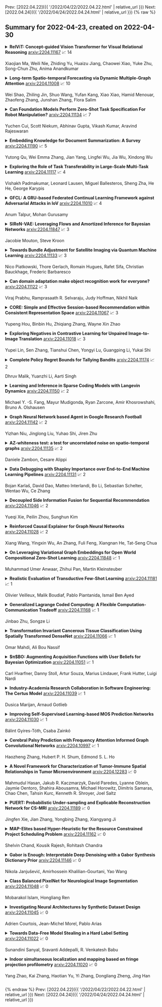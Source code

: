 Prev: [2022.04.22]({{ '/2022/04/22/2022.04.22.html' | relative_url }})  Next: [2022.04.24]({{ '/2022/04/24/2022.04.24.html' | relative_url }})
{% raw %}
## Summary for 2022-04-23, created on 2022-04-30


<details><summary><b>RelViT: Concept-guided Vision Transformer for Visual Relational Reasoning</b>
<a href="https://arxiv.org/abs/2204.11167">arxiv:2204.11167</a>
&#x1F4C8; 14 <br>
<p>Xiaojian Ma, Weili Nie, Zhiding Yu, Huaizu Jiang, Chaowei Xiao, Yuke Zhu, Song-Chun Zhu, Anima Anandkumar</p></summary>
<p>

**Abstract:** Reasoning about visual relationships is central to how humans interpret the visual world. This task remains challenging for current deep learning algorithms since it requires addressing three key technical problems jointly: 1) identifying object entities and their properties, 2) inferring semantic relations between pairs of entities, and 3) generalizing to novel object-relation combinations, i.e., systematic generalization. In this work, we use vision transformers (ViTs) as our base model for visual reasoning and make better use of concepts defined as object entities and their relations to improve the reasoning ability of ViTs. Specifically, we introduce a novel concept-feature dictionary to allow flexible image feature retrieval at training time with concept keys. This dictionary enables two new concept-guided auxiliary tasks: 1) a global task for promoting relational reasoning, and 2) a local task for facilitating semantic object-centric correspondence learning. To examine the systematic generalization of visual reasoning models, we introduce systematic splits for the standard HICO and GQA benchmarks. We show the resulting model, Concept-guided Vision Transformer (or RelViT for short) significantly outperforms prior approaches on HICO and GQA by 16% and 13% in the original split, and by 43% and 18% in the systematic split. Our ablation analyses also reveal our model's compatibility with multiple ViT variants and robustness to hyper-parameters.

</p>
</details>

<details><summary><b>Long-term Spatio-temporal Forecasting via Dynamic Multiple-Graph Attention</b>
<a href="https://arxiv.org/abs/2204.11008">arxiv:2204.11008</a>
&#x1F4C8; 10 <br>
<p>Wei Shao, Zhiling Jin, Shuo Wang, Yufan Kang, Xiao Xiao, Hamid Menouar, Zhaofeng Zhang, Junshan Zhang, Flora Salim</p></summary>
<p>

**Abstract:** Many real-world ubiquitous applications, such as parking recommendations and air pollution monitoring, benefit significantly from accurate long-term spatio-temporal forecasting (LSTF). LSTF makes use of long-term dependency between spatial and temporal domains, contextual information, and inherent pattern in the data. Recent studies have revealed the potential of multi-graph neural networks (MGNNs) to improve prediction performance. However, existing MGNN methods cannot be directly applied to LSTF due to several issues: the low level of generality, insufficient use of contextual information, and the imbalanced graph fusion approach. To address these issues, we construct new graph models to represent the contextual information of each node and the long-term spatio-temporal data dependency structure. To fuse the information across multiple graphs, we propose a new dynamic multi-graph fusion module to characterize the correlations of nodes within a graph and the nodes across graphs via the spatial attention and graph attention mechanisms. Furthermore, we introduce a trainable weight tensor to indicate the importance of each node in different graphs. Extensive experiments on two large-scale datasets demonstrate that our proposed approaches significantly improve the performance of existing graph neural network models in LSTF prediction tasks.

</p>
</details>

<details><summary><b>Can Foundation Models Perform Zero-Shot Task Specification For Robot Manipulation?</b>
<a href="https://arxiv.org/abs/2204.11134">arxiv:2204.11134</a>
&#x1F4C8; 7 <br>
<p>Yuchen Cui, Scott Niekum, Abhinav Gupta, Vikash Kumar, Aravind Rajeswaran</p></summary>
<p>

**Abstract:** Task specification is at the core of programming autonomous robots. A low-effort modality for task specification is critical for engagement of non-expert end-users and ultimate adoption of personalized robot agents. A widely studied approach to task specification is through goals, using either compact state vectors or goal images from the same robot scene. The former is hard to interpret for non-experts and necessitates detailed state estimation and scene understanding. The latter requires the generation of desired goal image, which often requires a human to complete the task, defeating the purpose of having autonomous robots. In this work, we explore alternate and more general forms of goal specification that are expected to be easier for humans to specify and use such as images obtained from the internet, hand sketches that provide a visual description of the desired task, or simple language descriptions. As a preliminary step towards this, we investigate the capabilities of large scale pre-trained models (foundation models) for zero-shot goal specification, and find promising results in a collection of simulated robot manipulation tasks and real-world datasets.

</p>
</details>

<details><summary><b>Embedding Knowledge for Document Summarization: A Survey</b>
<a href="https://arxiv.org/abs/2204.11190">arxiv:2204.11190</a>
&#x1F4C8; 5 <br>
<p>Yutong Qu, Wei Emma Zhang, Jian Yang, Lingfei Wu, Jia Wu, Xindong Wu</p></summary>
<p>

**Abstract:** Knowledge-aware methods have boosted a range of Natural Language Processing applications over the last decades. With the gathered momentum, knowledge recently has been pumped into enormous attention in document summarization research. Previous works proved that knowledge-embedded document summarizers excel at generating superior digests, especially in terms of informativeness, coherence, and fact consistency. This paper pursues to present the first systematic survey for the state-of-the-art methodologies that embed knowledge into document summarizers. Particularly, we propose novel taxonomies to recapitulate knowledge and knowledge embeddings under the document summarization view. We further explore how embeddings are generated in learning architectures of document summarization models, especially in deep learning models. At last, we discuss the challenges of this topic and future directions.

</p>
</details>

<details><summary><b>Exploring the Role of Task Transferability in Large-Scale Multi-Task Learning</b>
<a href="https://arxiv.org/abs/2204.11117">arxiv:2204.11117</a>
&#x1F4C8; 4 <br>
<p>Vishakh Padmakumar, Leonard Lausen, Miguel Ballesteros, Sheng Zha, He He, George Karypis</p></summary>
<p>

**Abstract:** Recent work has found that multi-task training with a large number of diverse tasks can uniformly improve downstream performance on unseen target tasks. In contrast, literature on task transferability has established that the choice of intermediate tasks can heavily affect downstream task performance. In this work, we aim to disentangle the effect of scale and relatedness of tasks in multi-task representation learning. We find that, on average, increasing the scale of multi-task learning, in terms of the number of tasks, indeed results in better learned representations than smaller multi-task setups. However, if the target tasks are known ahead of time, then training on a smaller set of related tasks is competitive to the large-scale multi-task training at a reduced computational cost.

</p>
</details>

<details><summary><b>GFCL: A GRU-based Federated Continual Learning Framework against Adversarial Attacks in IoV</b>
<a href="https://arxiv.org/abs/2204.11010">arxiv:2204.11010</a>
&#x1F4C8; 4 <br>
<p>Anum Talpur, Mohan Gurusamy</p></summary>
<p>

**Abstract:** The integration of ML in 5G-based Internet of Vehicles (IoV) networks has enabled intelligent transportation and smart traffic management. Nonetheless, the security against adversarial attacks is also increasingly becoming a challenging task. Specifically, Deep Reinforcement Learning (DRL) is one of the widely used ML designs in IoV applications. The standard ML security techniques are not effective in DRL where the algorithm learns to solve sequential decision-making through continuous interaction with the environment, and the environment is time-varying, dynamic, and mobile. In this paper, we propose a Gated Recurrent Unit (GRU)-based federated continual learning (GFCL) anomaly detection framework against adversarial attacks in IoV. The objective is to present a lightweight and scalable framework that learns and detects the illegitimate behavior without having a-priori training dataset consisting of attack samples. We use GRU to predict a future data sequence to analyze and detect illegitimate behavior from vehicles in a federated learning-based distributed manner. We investigate the performance of our framework using real-world vehicle mobility traces. The results demonstrate the effectiveness of our proposed solution for different performance metrics.

</p>
</details>

<details><summary><b>SIReN-VAE: Leveraging Flows and Amortized Inference for Bayesian Networks</b>
<a href="https://arxiv.org/abs/2204.11847">arxiv:2204.11847</a>
&#x1F4C8; 3 <br>
<p>Jacobie Mouton, Steve Kroon</p></summary>
<p>

**Abstract:** Initial work on variational autoencoders assumed independent latent variables with simple distributions. Subsequent work has explored incorporating more complex distributions and dependency structures: including normalizing flows in the encoder network allows latent variables to entangle non-linearly, creating a richer class of distributions for the approximate posterior, and stacking layers of latent variables allows more complex priors to be specified for the generative model. This work explores incorporating arbitrary dependency structures, as specified by Bayesian networks, into VAEs. This is achieved by extending both the prior and inference network with graphical residual flows - residual flows that encode conditional independence by masking the weight matrices of the flow's residual blocks. We compare our model's performance on several synthetic datasets and show its potential in data-sparse settings.

</p>
</details>

<details><summary><b>Towards Bundle Adjustment for Satellite Imaging via Quantum Machine Learning</b>
<a href="https://arxiv.org/abs/2204.11133">arxiv:2204.11133</a>
&#x1F4C8; 3 <br>
<p>Nico Piatkowski, Thore Gerlach, Romain Hugues, Rafet Sifa, Christian Bauckhage, Frederic Barbaresco</p></summary>
<p>

**Abstract:** Given is a set of images, where all images show views of the same area at different points in time and from different viewpoints. The task is the alignment of all images such that relevant information, e.g., poses, changes, and terrain, can be extracted from the fused image. In this work, we focus on quantum methods for keypoint extraction and feature matching, due to the demanding computational complexity of these sub-tasks. To this end, k-medoids clustering, kernel density clustering, nearest neighbor search, and kernel methods are investigated and it is explained how these methods can be re-formulated for quantum annealers and gate-based quantum computers. Experimental results obtained on digital quantum emulation hardware, quantum annealers, and quantum gate computers show that classical systems still deliver superior results. However, the proposed methods are ready for the current and upcoming generations of quantum computing devices which have the potential to outperform classical systems in the near future.

</p>
</details>

<details><summary><b>Can domain adaptation make object recognition work for everyone?</b>
<a href="https://arxiv.org/abs/2204.11122">arxiv:2204.11122</a>
&#x1F4C8; 3 <br>
<p>Viraj Prabhu, Ramprasaath R. Selvaraju, Judy Hoffman, Nikhil Naik</p></summary>
<p>

**Abstract:** Despite the rapid progress in deep visual recognition, modern computer vision datasets significantly overrepresent the developed world and models trained on such datasets underperform on images from unseen geographies. We investigate the effectiveness of unsupervised domain adaptation (UDA) of such models across geographies at closing this performance gap. To do so, we first curate two shifts from existing datasets to study the Geographical DA problem, and discover new challenges beyond data distribution shift: context shift, wherein object surroundings may change significantly across geographies, and subpopulation shift, wherein the intra-category distributions may shift. We demonstrate the inefficacy of standard DA methods at Geographical DA, highlighting the need for specialized geographical adaptation solutions to address the challenge of making object recognition work for everyone.

</p>
</details>

<details><summary><b>CORE: Simple and Effective Session-based Recommendation within Consistent Representation Space</b>
<a href="https://arxiv.org/abs/2204.11067">arxiv:2204.11067</a>
&#x1F4C8; 3 <br>
<p>Yupeng Hou, Binbin Hu, Zhiqiang Zhang, Wayne Xin Zhao</p></summary>
<p>

**Abstract:** Session-based Recommendation (SBR) refers to the task of predicting the next item based on short-term user behaviors within an anonymous session. However, session embedding learned by a non-linear encoder is usually not in the same representation space as item embeddings, resulting in the inconsistent prediction issue while recommending items. To address this issue, we propose a simple and effective framework named CORE, which can unify the representation space for both the encoding and decoding processes. Firstly, we design a representation-consistent encoder that takes the linear combination of input item embeddings as session embedding, guaranteeing that sessions and items are in the same representation space. Besides, we propose a robust distance measuring method to prevent overfitting of embeddings in the consistent representation space. Extensive experiments conducted on five public real-world datasets demonstrate the effectiveness and efficiency of the proposed method. The code is available at: https://github.com/RUCAIBox/CORE.

</p>
</details>

<details><summary><b>Exploring Negatives in Contrastive Learning for Unpaired Image-to-Image Translation</b>
<a href="https://arxiv.org/abs/2204.11018">arxiv:2204.11018</a>
&#x1F4C8; 3 <br>
<p>Yupei Lin, Sen Zhang, Tianshui Chen, Yongyi Lu, Guangping Li, Yukai Shi</p></summary>
<p>

**Abstract:** Unpaired image-to-image translation aims to find a mapping between the source domain and the target domain. To alleviate the problem of the lack of supervised labels for the source images, cycle-consistency based methods have been proposed for image structure preservation by assuming a reversible relationship between unpaired images. However, this assumption only uses limited correspondence between image pairs. Recently, contrastive learning (CL) has been used to further investigate the image correspondence in unpaired image translation by using patch-based positive/negative learning. Patch-based contrastive routines obtain the positives by self-similarity computation and recognize the rest patches as negatives. This flexible learning paradigm obtains auxiliary contextualized information at a low cost. As the negatives own an impressive sample number, with curiosity, we make an investigation based on a question: are all negatives necessary for feature contrastive learning? Unlike previous CL approaches that use negatives as much as possible, in this paper, we study the negatives from an information-theoretic perspective and introduce a new negative Pruning technology for Unpaired image-to-image Translation (PUT) by sparsifying and ranking the patches. The proposed algorithm is efficient, flexible and enables the model to learn essential information between corresponding patches stably. By putting quality over quantity, only a few negative patches are required to achieve better results. Lastly, we validate the superiority, stability, and versatility of our model through comparative experiments.

</p>
</details>

<details><summary><b>Complete Policy Regret Bounds for Tallying Bandits</b>
<a href="https://arxiv.org/abs/2204.11174">arxiv:2204.11174</a>
&#x1F4C8; 2 <br>
<p>Dhruv Malik, Yuanzhi Li, Aarti Singh</p></summary>
<p>

**Abstract:** Policy regret is a well established notion of measuring the performance of an online learning algorithm against an adaptive adversary. We study restrictions on the adversary that enable efficient minimization of the \emph{complete policy regret}, which is the strongest possible version of policy regret. We identify a gap in the current theoretical understanding of what sorts of restrictions permit tractability in this challenging setting. To resolve this gap, we consider a generalization of the stochastic multi armed bandit, which we call the \emph{tallying bandit}. This is an online learning setting with an $m$-memory bounded adversary, where the average loss for playing an action is an unknown function of the number (or tally) of times that the action was played in the last $m$ timesteps. For tallying bandit problems with $K$ actions and time horizon $T$, we provide an algorithm that w.h.p achieves a complete policy regret guarantee of $\tilde{\mathcal{O}}(mK\sqrt{T})$, where the $\tilde{\mathcal{O}}$ notation hides only logarithmic factors. We additionally prove an $\tildeΩ(\sqrt{m K T})$ lower bound on the expected complete policy regret of any tallying bandit algorithm, demonstrating the near optimality of our method.

</p>
</details>

<details><summary><b>Learning and Inference in Sparse Coding Models with Langevin Dynamics</b>
<a href="https://arxiv.org/abs/2204.11150">arxiv:2204.11150</a>
&#x1F4C8; 2 <br>
<p>Michael Y. -S. Fang, Mayur Mudigonda, Ryan Zarcone, Amir Khosrowshahi, Bruno A. Olshausen</p></summary>
<p>

**Abstract:** We describe a stochastic, dynamical system capable of inference and learning in a probabilistic latent variable model. The most challenging problem in such models - sampling the posterior distribution over latent variables - is proposed to be solved by harnessing natural sources of stochasticity inherent in electronic and neural systems. We demonstrate this idea for a sparse coding model by deriving a continuous-time equation for inferring its latent variables via Langevin dynamics. The model parameters are learned by simultaneously evolving according to another continuous-time equation, thus bypassing the need for digital accumulators or a global clock. Moreover we show that Langevin dynamics lead to an efficient procedure for sampling from the posterior distribution in the 'L0 sparse' regime, where latent variables are encouraged to be set to zero as opposed to having a small L1 norm. This allows the model to properly incorporate the notion of sparsity rather than having to resort to a relaxed version of sparsity to make optimization tractable. Simulations of the proposed dynamical system on both synthetic and natural image datasets demonstrate that the model is capable of probabilistically correct inference, enabling learning of the dictionary as well as parameters of the prior.

</p>
</details>

<details><summary><b>Graph Neural Network based Agent in Google Research Football</b>
<a href="https://arxiv.org/abs/2204.11142">arxiv:2204.11142</a>
&#x1F4C8; 2 <br>
<p>Yizhan Niu, Jinglong Liu, Yuhao Shi, Jiren Zhu</p></summary>
<p>

**Abstract:** Deep neural networks (DNN) can approximate value functions or policies for reinforcement learning, which makes the reinforcement learning algorithms more powerful. However, some DNNs, such as convolutional neural networks (CNN), cannot extract enough information or take too long to obtain enough features from the inputs under specific circumstances of reinforcement learning. For example, the input data of Google Research Football, a reinforcement learning environment which trains agents to play football, is the small map of players' locations. The information is contained not only in the coordinates of players, but also in the relationships between different players. CNNs can neither extract enough information nor take too long to train. To address this issue, this paper proposes a deep q-learning network (DQN) with a graph neural network (GNN) as its model. The GNN transforms the input data into a graph which better represents the football players' locations so that it extracts more information of the interactions between different players. With two GNNs to approximate its local and target value functions, this DQN allows players to learn from their experience by using value functions to see the prospective value of each intended action. The proposed model demonstrated the power of GNN in the football game by outperforming other DRL models with significantly fewer steps.

</p>
</details>

<details><summary><b>AZ-whiteness test: a test for uncorrelated noise on spatio-temporal graphs</b>
<a href="https://arxiv.org/abs/2204.11135">arxiv:2204.11135</a>
&#x1F4C8; 2 <br>
<p>Daniele Zambon, Cesare Alippi</p></summary>
<p>

**Abstract:** We present the first whiteness test for graphs, i.e., a whiteness test for multivariate time series associated with the nodes of a dynamic graph. The statistical test aims at finding serial dependencies among close-in-time observations, as well as spatial dependencies among neighboring observations given the underlying graph. The proposed test is a spatio-temporal extension of traditional tests from the system identification literature and finds applications in similar, yet more general, application scenarios involving graph signals. The AZ-test is versatile, allowing the underlying graph to be dynamic, changing in topology and set of nodes, and weighted, thus accounting for connections of different strength, as is the case in many application scenarios like transportation networks and sensor grids. The asymptotic distribution -- as the number of graph edges or temporal observations increases -- is known, and does not assume identically distributed data. We validate the practical value of the test on both synthetic and real-world problems, and show how the test can be employed to assess the quality of spatio-temporal forecasting models by analyzing the prediction residuals appended to the graphs stream.

</p>
</details>

<details><summary><b>Data Debugging with Shapley Importance over End-to-End Machine Learning Pipelines</b>
<a href="https://arxiv.org/abs/2204.11131">arxiv:2204.11131</a>
&#x1F4C8; 2 <br>
<p>Bojan Karlaš, David Dao, Matteo Interlandi, Bo Li, Sebastian Schelter, Wentao Wu, Ce Zhang</p></summary>
<p>

**Abstract:** Developing modern machine learning (ML) applications is data-centric, of which one fundamental challenge is to understand the influence of data quality to ML training -- "Which training examples are 'guilty' in making the trained ML model predictions inaccurate or unfair?" Modeling data influence for ML training has attracted intensive interest over the last decade, and one popular framework is to compute the Shapley value of each training example with respect to utilities such as validation accuracy and fairness of the trained ML model. Unfortunately, despite recent intensive interest and research, existing methods only consider a single ML model "in isolation" and do not consider an end-to-end ML pipeline that consists of data transformations, feature extractors, and ML training.
  We present DataScope (ease.ml/datascope), the first system that efficiently computes Shapley values of training examples over an end-to-end ML pipeline, and illustrate its applications in data debugging for ML training. To this end, we first develop a novel algorithmic framework that computes Shapley value over a specific family of ML pipelines that we call canonical pipelines: a positive relational algebra query followed by a K-nearest-neighbor (KNN) classifier. We show that, for many subfamilies of canonical pipelines, computing Shapley value is in PTIME, contrasting the exponential complexity of computing Shapley value in general. We then put this to practice -- given an sklearn pipeline, we approximate it with a canonical pipeline to use as a proxy. We conduct extensive experiments illustrating different use cases and utilities. Our results show that DataScope is up to four orders of magnitude faster over state-of-the-art Monte Carlo-based methods, while being comparably, and often even more, effective in data debugging.

</p>
</details>

<details><summary><b>Decoupled Side Information Fusion for Sequential Recommendation</b>
<a href="https://arxiv.org/abs/2204.11046">arxiv:2204.11046</a>
&#x1F4C8; 2 <br>
<p>Yueqi Xie, Peilin Zhou, Sunghun Kim</p></summary>
<p>

**Abstract:** Side information fusion for sequential recommendation (SR) aims to effectively leverage various side information to enhance the performance of next-item prediction. Most state-of-the-art methods build on self-attention networks and focus on exploring various solutions to integrate the item embedding and side information embeddings before the attention layer. However, our analysis shows that the early integration of various types of embeddings limits the expressiveness of attention matrices due to a rank bottleneck and constrains the flexibility of gradients. Also, it involves mixed correlations among the different heterogeneous information resources, which brings extra disturbance to attention calculation. Motivated by this, we propose Decoupled Side Information Fusion for Sequential Recommendation (DIF-SR), which moves the side information from the input to the attention layer and decouples the attention calculation of various side information and item representation. We theoretically and empirically show that the proposed solution allows higher-rank attention matrices and flexible gradients to enhance the modeling capacity of side information fusion. Also, auxiliary attribute predictors are proposed to further activate the beneficial interaction between side information and item representation learning. Extensive experiments on four real-world datasets demonstrate that our proposed solution stably outperforms state-of-the-art SR models. Further studies show that our proposed solution can be readily incorporated into current attention-based SR models and significantly boost performance. Our source code is available at https://github.com/AIM-SE/DIF-SR.

</p>
</details>

<details><summary><b>Reinforced Causal Explainer for Graph Neural Networks</b>
<a href="https://arxiv.org/abs/2204.11028">arxiv:2204.11028</a>
&#x1F4C8; 2 <br>
<p>Xiang Wang, Yingxin Wu, An Zhang, Fuli Feng, Xiangnan He, Tat-Seng Chua</p></summary>
<p>

**Abstract:** Explainability is crucial for probing graph neural networks (GNNs), answering questions like "Why the GNN model makes a certain prediction?". Feature attribution is a prevalent technique of highlighting the explanatory subgraph in the input graph, which plausibly leads the GNN model to make its prediction. Various attribution methods exploit gradient-like or attention scores as the attributions of edges, then select the salient edges with top attribution scores as the explanation. However, most of these works make an untenable assumption - the selected edges are linearly independent - thus leaving the dependencies among edges largely unexplored, especially their coalition effect. We demonstrate unambiguous drawbacks of this assumption - making the explanatory subgraph unfaithful and verbose. To address this challenge, we propose a reinforcement learning agent, Reinforced Causal Explainer (RC-Explainer). It frames the explanation task as a sequential decision process - an explanatory subgraph is successively constructed by adding a salient edge to connect the previously selected subgraph. Technically, its policy network predicts the action of edge addition, and gets a reward that quantifies the action's causal effect on the prediction. Such reward accounts for the dependency of the newly-added edge and the previously-added edges, thus reflecting whether they collaborate together and form a coalition to pursue better explanations. As such, RC-Explainer is able to generate faithful and concise explanations, and has a better generalization power to unseen graphs. When explaining different GNNs on three graph classification datasets, RC-Explainer achieves better or comparable performance to SOTA approaches w.r.t. predictive accuracy and contrastivity, and safely passes sanity checks and visual inspections. Codes are available at https://github.com/xiangwang1223/reinforced_causal_explainer.

</p>
</details>

<details><summary><b>On Leveraging Variational Graph Embeddings for Open World Compositional Zero-Shot Learning</b>
<a href="https://arxiv.org/abs/2204.11848">arxiv:2204.11848</a>
&#x1F4C8; 1 <br>
<p>Muhammad Umer Anwaar, Zhihui Pan, Martin Kleinsteuber</p></summary>
<p>

**Abstract:** Humans are able to identify and categorize novel compositions of known concepts. The task in Compositional Zero-Shot learning (CZSL) is to learn composition of primitive concepts, i.e. objects and states, in such a way that even their novel compositions can be zero-shot classified. In this work, we do not assume any prior knowledge on the feasibility of novel compositions i.e.open-world setting, where infeasible compositions dominate the search space. We propose a Compositional Variational Graph Autoencoder (CVGAE) approach for learning the variational embeddings of the primitive concepts (nodes) as well as feasibility of their compositions (via edges). Such modelling makes CVGAE scalable to real-world application scenarios. This is in contrast to SOTA method, CGE, which is computationally very expensive. e.g.for benchmark C-GQA dataset, CGE requires 3.94 x 10^5 nodes, whereas CVGAE requires only 1323 nodes. We learn a mapping of the graph and image embeddings onto a common embedding space. CVGAE adopts a deep metric learning approach and learns a similarity metric in this space via bi-directional contrastive loss between projected graph and image embeddings. We validate the effectiveness of our approach on three benchmark datasets.We also demonstrate via an image retrieval task that the representations learnt by CVGAE are better suited for compositional generalization.

</p>
</details>

<details><summary><b>Realistic Evaluation of Transductive Few-Shot Learning</b>
<a href="https://arxiv.org/abs/2204.11181">arxiv:2204.11181</a>
&#x1F4C8; 1 <br>
<p>Olivier Veilleux, Malik Boudiaf, Pablo Piantanida, Ismail Ben Ayed</p></summary>
<p>

**Abstract:** Transductive inference is widely used in few-shot learning, as it leverages the statistics of the unlabeled query set of a few-shot task, typically yielding substantially better performances than its inductive counterpart. The current few-shot benchmarks use perfectly class-balanced tasks at inference. We argue that such an artificial regularity is unrealistic, as it assumes that the marginal label probability of the testing samples is known and fixed to the uniform distribution. In fact, in realistic scenarios, the unlabeled query sets come with arbitrary and unknown label marginals. We introduce and study the effect of arbitrary class distributions within the query sets of few-shot tasks at inference, removing the class-balance artefact. Specifically, we model the marginal probabilities of the classes as Dirichlet-distributed random variables, which yields a principled and realistic sampling within the simplex. This leverages the current few-shot benchmarks, building testing tasks with arbitrary class distributions. We evaluate experimentally state-of-the-art transductive methods over 3 widely used data sets, and observe, surprisingly, substantial performance drops, even below inductive methods in some cases. Furthermore, we propose a generalization of the mutual-information loss, based on $α$-divergences, which can handle effectively class-distribution variations. Empirically, we show that our transductive $α$-divergence optimization outperforms state-of-the-art methods across several data sets, models and few-shot settings. Our code is publicly available at https://github.com/oveilleux/Realistic_Transductive_Few_Shot.

</p>
</details>

<details><summary><b>Generalized Lagrange Coded Computing: A Flexible Computation-Communication Tradeoff</b>
<a href="https://arxiv.org/abs/2204.11168">arxiv:2204.11168</a>
&#x1F4C8; 1 <br>
<p>Jinbao Zhu, Songze Li</p></summary>
<p>

**Abstract:** We consider the problem of evaluating arbitrary multivariate polynomials over a massive dataset, in a distributed computing system with a master node and multiple worker nodes. Generalized Lagrange Coded Computing (GLCC) codes are proposed to provide robustness against stragglers who do not return computation results in time, adversarial workers who deliberately modify results for their benefit, and information-theoretic security of the dataset amidst possible collusion of workers. GLCC codes are constructed by first partitioning the dataset into multiple groups, and then encoding the dataset using carefully designed interpolation polynomials, such that interference computation results across groups can be eliminated at the master. Particularly, GLCC codes include the state-of-the-art Lagrange Coded Computing (LCC) codes as a special case, and achieve a more flexible tradeoff between communication and computation overheads in optimizing system efficiency.

</p>
</details>

<details><summary><b>Transformation Invariant Cancerous Tissue Classification Using Spatially Transformed DenseNet</b>
<a href="https://arxiv.org/abs/2204.11066">arxiv:2204.11066</a>
&#x1F4C8; 1 <br>
<p>Omar Mahdi, Ali Bou Nassif</p></summary>
<p>

**Abstract:** In this work, we introduce a spatially transformed DenseNet architecture for transformation invariant classification of cancer tissue. Our architecture increases the accuracy of the base DenseNet architecture while adding the ability to operate in a transformation invariant way while simultaneously being simpler than other models that try to provide some form of invariance.

</p>
</details>

<details><summary><b>$π$BO: Augmenting Acquisition Functions with User Beliefs for Bayesian Optimization</b>
<a href="https://arxiv.org/abs/2204.11051">arxiv:2204.11051</a>
&#x1F4C8; 1 <br>
<p>Carl Hvarfner, Danny Stoll, Artur Souza, Marius Lindauer, Frank Hutter, Luigi Nardi</p></summary>
<p>

**Abstract:** Bayesian optimization (BO) has become an established framework and popular tool for hyperparameter optimization (HPO) of machine learning (ML) algorithms. While known for its sample-efficiency, vanilla BO can not utilize readily available prior beliefs the practitioner has on the potential location of the optimum. Thus, BO disregards a valuable source of information, reducing its appeal to ML practitioners. To address this issue, we propose $π$BO, an acquisition function generalization which incorporates prior beliefs about the location of the optimum in the form of a probability distribution, provided by the user. In contrast to previous approaches, $π$BO is conceptually simple and can easily be integrated with existing libraries and many acquisition functions. We provide regret bounds when $π$BO is applied to the common Expected Improvement acquisition function and prove convergence at regular rates independently of the prior. Further, our experiments show that $π$BO outperforms competing approaches across a wide suite of benchmarks and prior characteristics. We also demonstrate that $π$BO improves on the state-of-the-art performance for a popular deep learning task, with a 12.5 $\times$ time-to-accuracy speedup over prominent BO approaches.

</p>
</details>

<details><summary><b>Industry-Academia Research Collaboration in Software Engineering: The Certus Model</b>
<a href="https://arxiv.org/abs/2204.11039">arxiv:2204.11039</a>
&#x1F4C8; 1 <br>
<p>Dusica Marijan, Arnaud Gotlieb</p></summary>
<p>

**Abstract:** Context: Research collaborations between software engineering industry and academia can provide significant benefits to both sides, including improved innovation capacity for industry, and real-world environment for motivating and validating research ideas. However, building scalable and effective research collaborations in software engineering is known to be challenging. While such challenges can be varied and many, in this paper we focus on the challenges of achieving participative knowledge creation supported by active dialog between industry and academia and continuous commitment to joint problem solving. Objective: This paper aims to understand what are the elements of a successful industry-academia collaboration that enable the culture of participative knowledge creation. Method: We conducted participant observation collecting qualitative data spanning 8 years of collaborative research between a software engineering research group on software V&V and the Norwegian IT sector. The collected data was analyzed and synthesized into a practical collaboration model, named the Certus Model. Results: The model is structured in seven phases, describing activities from setting up research projects to the exploitation of research results. As such, the Certus model advances other collaborations models from literature by delineating different phases covering the complete life cycle of participative research knowledge creation. Conclusion: The Certus model describes the elements of a research collaboration process between researchers and practitioners in software engineering, grounded on the principles of research knowledge co-creation and continuous commitment to joint problem solving. The model can be applied and tested in other contexts where it may be adapted to the local context through experimentation.

</p>
</details>

<details><summary><b>Improving Self-Supervised Learning-based MOS Prediction Networks</b>
<a href="https://arxiv.org/abs/2204.11030">arxiv:2204.11030</a>
&#x1F4C8; 1 <br>
<p>Bálint Gyires-Tóth, Csaba Zainkó</p></summary>
<p>

**Abstract:** MOS (Mean Opinion Score) is a subjective method used for the evaluation of a system's quality. Telecommunications (for voice and video), and speech synthesis systems (for generated speech) are a few of the many applications of the method. While MOS tests are widely accepted, they are time-consuming and costly since human input is required. In addition, since the systems and subjects of the tests differ, the results are not really comparable. On the other hand, a large number of previous tests allow us to train machine learning models that are capable of predicting MOS value. By automatically predicting MOS values, both the aforementioned issues can be resolved.
  The present work introduces data-, training- and post-training specific improvements to a previous self-supervised learning-based MOS prediction model. We used a wav2vec 2.0 model pre-trained on LibriSpeech, extended with LSTM and non-linear dense layers. We introduced transfer learning, target data preprocessing a two- and three-phase training method with different batch formulations, dropout accumulation (for larger batch sizes) and quantization of the predictions.
  The methods are evaluated using the shared synthetic speech dataset of the first Voice MOS challenge.

</p>
</details>

<details><summary><b>Cerebral Palsy Prediction with Frequency Attention Informed Graph Convolutional Networks</b>
<a href="https://arxiv.org/abs/2204.10997">arxiv:2204.10997</a>
&#x1F4C8; 1 <br>
<p>Haozheng Zhang, Hubert P. H. Shum, Edmond S. L. Ho</p></summary>
<p>

**Abstract:** Early diagnosis and intervention are clinically considered the paramount part of treating cerebral palsy (CP), so it is essential to design an efficient and interpretable automatic prediction system for CP. We highlight a significant difference between CP infants' frequency of human movement and that of the healthy group, which improves prediction performance. However, the existing deep learning-based methods did not use the frequency information of infants' movement for CP prediction. This paper proposes a frequency attention informed graph convolutional network and validates it on two consumer-grade RGB video datasets, namely MINI-RGBD and RVI-38 datasets. Our proposed frequency attention module aids in improving both classification performance and system interpretability. In addition, we design a frequency-binning method that retains the critical frequency of the human joint position data while filtering the noise. Our prediction performance achieves state-of-the-art research on both datasets. Our work demonstrates the effectiveness of frequency information in supporting the prediction of CP non-intrusively and provides a way for supporting the early diagnosis of CP in the resource-limited regions where the clinical resources are not abundant.

</p>
</details>

<details><summary><b>A Novel Framework for Characterization of Tumor-Immune Spatial Relationships in Tumor Microenvironment</b>
<a href="https://arxiv.org/abs/2204.12283">arxiv:2204.12283</a>
&#x1F4C8; 0 <br>
<p>Mahmudul Hasan, Jakub R. Kaczmarzyk, David Paredes, Lyanne Oblein, Jaymie Oentoro, Shahira Abousamra, Michael Horowitz, Dimitris Samaras, Chao Chen, Tahsin Kurc, Kenneth R. Shroyer, Joel Saltz</p></summary>
<p>

**Abstract:** Understanding the impact of tumor biology on the composition of nearby cells often requires characterizing the impact of biologically distinct tumor regions. Biomarkers have been developed to label biologically distinct tumor regions, but challenges arise because of differences in the spatial extent and distribution of differentially labeled regions. In this work, we present a framework for systematically investigating the impact of distinct tumor regions on cells near the tumor borders, accounting their cross spatial distributions. We apply the framework to multiplex immunohistochemistry (mIHC) studies of pancreatic cancer and show its efficacy in demonstrating how biologically different tumor regions impact the immune response in the tumor microenvironment. Furthermore, we show that the proposed framework can be extended to largescale whole slide image analysis.

</p>
</details>

<details><summary><b>PUERT: Probabilistic Under-sampling and Explicable Reconstruction Network for CS-MRI</b>
<a href="https://arxiv.org/abs/2204.11189">arxiv:2204.11189</a>
&#x1F4C8; 0 <br>
<p>Jingfen Xie, Jian Zhang, Yongbing Zhang, Xiangyang Ji</p></summary>
<p>

**Abstract:** Compressed Sensing MRI (CS-MRI) aims at reconstructing de-aliased images from sub-Nyquist sampling k-space data to accelerate MR Imaging, thus presenting two basic issues, i.e., where to sample and how to reconstruct. To deal with both problems simultaneously, we propose a novel end-to-end Probabilistic Under-sampling and Explicable Reconstruction neTwork, dubbed PUERT, to jointly optimize the sampling pattern and the reconstruction network. Instead of learning a deterministic mask, the proposed sampling subnet explores an optimal probabilistic sub-sampling pattern, which describes independent Bernoulli random variables at each possible sampling point, thus retaining robustness and stochastics for a more reliable CS reconstruction. A dynamic gradient estimation strategy is further introduced to gradually approximate the binarization function in backward propagation, which efficiently preserves the gradient information and further improves the reconstruction quality. Moreover, in our reconstruction subnet, we adopt a model-based network design scheme with high efficiency and interpretability, which is shown to assist in further exploitation for the sampling subnet. Extensive experiments on two widely used MRI datasets demonstrate that our proposed PUERT not only achieves state-of-the-art results in terms of both quantitative metrics and visual quality but also yields a sub-sampling pattern and a reconstruction model that are both customized to training data.

</p>
</details>

<details><summary><b>MAP-Elites based Hyper-Heuristic for the Resource Constrained Project Scheduling Problem</b>
<a href="https://arxiv.org/abs/2204.11162">arxiv:2204.11162</a>
&#x1F4C8; 0 <br>
<p>Shelvin Chand, Kousik Rajesh, Rohitash Chandra</p></summary>
<p>

**Abstract:** The resource constrained project scheduling problem (RCPSP) is an NP-Hard combinatorial optimization problem. The objective of RCPSP is to schedule a set of activities without violating any activity precedence or resource constraints. In recent years researchers have moved away from complex solution methodologies, such as meta heuristics and exact mathematical approaches, towards more simple intuitive solutions like priority rules. This often involves using a genetic programming based hyper-heuristic (GPHH) to discover new priority rules which can be applied to new unseen cases. A common problem affecting GPHH is diversity in evolution which often leads to poor quality output. In this paper, we present a MAP-Elites based hyper-heuristic (MEHH) for the automated discovery of efficient priority rules for RCPSP. MAP-Elites uses a quality diversity based approach which explicitly maintains an archive of diverse solutions characterised along multiple feature dimensions. In order to demonstrate the benefits of our proposed hyper-heuristic, we compare the overall performance against a traditional GPHH and priority rules proposed by human experts. Our results indicate strong improvements in both diversity and performance. In particular we see major improvements for larger instances which have been under-studied in the existing literature.

</p>
</details>

<details><summary><b>Gabor is Enough: Interpretable Deep Denoising with a Gabor Synthesis Dictionary Prior</b>
<a href="https://arxiv.org/abs/2204.11146">arxiv:2204.11146</a>
&#x1F4C8; 0 <br>
<p>Nikola Janjušević, Amirhossein Khalilian-Gourtani, Yao Wang</p></summary>
<p>

**Abstract:** Image processing neural networks, natural and artificial, have a long history with orientation-selectivity, often described mathematically as Gabor filters. Gabor-like filters have been observed in the early layers of CNN classifiers and even throughout low-level image processing networks. In this work, we take this observation to the extreme and explicitly constrain the filters of a natural-image denoising CNN to be learned 2D real Gabor filters. Surprisingly, we find that the proposed network (GDLNet) can achieve near state-of-the-art denoising performance amongst popular fully convolutional neural networks, with only a fraction of the learned parameters. We further verify that this parameterization maintains the noise-level generalization (training vs. inference mismatch) characteristics of the base network, and investigate the contribution of individual Gabor filter parameters to the performance of the denoiser. We present positive findings for the interpretation of dictionary learning networks as performing accelerated sparse-coding via the importance of untied learned scale parameters between network layers. Our network's success suggests that representations used by low-level image processing CNNs can be as simple and interpretable as Gabor filterbanks.

</p>
</details>

<details><summary><b>Class Balanced PixelNet for Neurological Image Segmentation</b>
<a href="https://arxiv.org/abs/2204.11048">arxiv:2204.11048</a>
&#x1F4C8; 0 <br>
<p>Mobarakol Islam, Hongliang Ren</p></summary>
<p>

**Abstract:** In this paper, we propose an automatic brain tumor segmentation approach (e.g., PixelNet) using a pixel-level convolutional neural network (CNN). The model extracts feature from multiple convolutional layers and concatenate them to form a hyper-column where samples a modest number of pixels for optimization. Hyper-column ensures both local and global contextual information for pixel-wise predictors. The model confirms the statistical efficiency by sampling a few pixels in the training phase where spatial redundancy limits the information learning among the neighboring pixels in conventional pixel-level semantic segmentation approaches. Besides, label skewness in training data leads the convolutional model often converge to certain classes which is a common problem in the medical dataset. We deal with this problem by selecting an equal number of pixels for all the classes in sampling time. The proposed model has achieved promising results in brain tumor and ischemic stroke lesion segmentation datasets.

</p>
</details>

<details><summary><b>Investigating Neural Architectures by Synthetic Dataset Design</b>
<a href="https://arxiv.org/abs/2204.11045">arxiv:2204.11045</a>
&#x1F4C8; 0 <br>
<p>Adrien Courtois, Jean-Michel Morel, Pablo Arias</p></summary>
<p>

**Abstract:** Recent years have seen the emergence of many new neural network structures (architectures and layers). To solve a given task, a network requires a certain set of abilities reflected in its structure. The required abilities depend on each task. There is so far no systematic study of the real capacities of the proposed neural structures. The question of what each structure can and cannot achieve is only partially answered by its performance on common benchmarks. Indeed, natural data contain complex unknown statistical cues. It is therefore impossible to know what cues a given neural structure is taking advantage of in such data. In this work, we sketch a methodology to measure the effect of each structure on a network's ability, by designing ad hoc synthetic datasets. Each dataset is tailored to assess a given ability and is reduced to its simplest form: each input contains exactly the amount of information needed to solve the task. We illustrate our methodology by building three datasets to evaluate each of the three following network properties: a) the ability to link local cues to distant inferences, b) the translation covariance and c) the ability to group pixels with the same characteristics and share information among them. Using a first simplified depth estimation dataset, we pinpoint a serious nonlocal deficit of the U-Net. We then evaluate how to resolve this limitation by embedding its structure with nonlocal layers, which allow computing complex features with long-range dependencies. Using a second dataset, we compare different positional encoding methods and use the results to further improve the U-Net on the depth estimation task. The third introduced dataset serves to demonstrate the need for self-attention-like mechanisms for resolving more realistic depth estimation tasks.

</p>
</details>

<details><summary><b>Towards Data-Free Model Stealing in a Hard Label Setting</b>
<a href="https://arxiv.org/abs/2204.11022">arxiv:2204.11022</a>
&#x1F4C8; 0 <br>
<p>Sunandini Sanyal, Sravanti Addepalli, R. Venkatesh Babu</p></summary>
<p>

**Abstract:** Machine learning models deployed as a service (MLaaS) are susceptible to model stealing attacks, where an adversary attempts to steal the model within a restricted access framework. While existing attacks demonstrate near-perfect clone-model performance using softmax predictions of the classification network, most of the APIs allow access to only the top-1 labels. In this work, we show that it is indeed possible to steal Machine Learning models by accessing only top-1 predictions (Hard Label setting) as well, without access to model gradients (Black-Box setting) or even the training dataset (Data-Free setting) within a low query budget. We propose a novel GAN-based framework that trains the student and generator in tandem to steal the model effectively while overcoming the challenge of the hard label setting by utilizing gradients of the clone network as a proxy to the victim's gradients. We propose to overcome the large query costs associated with a typical Data-Free setting by utilizing publicly available (potentially unrelated) datasets as a weak image prior. We additionally show that even in the absence of such data, it is possible to achieve state-of-the-art results within a low query budget using synthetically crafted samples. We are the first to demonstrate the scalability of Model Stealing in a restricted access setting on a 100 class dataset as well.

</p>
</details>

<details><summary><b>Indoor simultaneous localization and mapping based on fringe projection profilometry</b>
<a href="https://arxiv.org/abs/2204.11020">arxiv:2204.11020</a>
&#x1F4C8; 0 <br>
<p>Yang Zhao, Kai Zhang, Haotian Yu, Yi Zhang, Dongliang Zheng, Jing Han</p></summary>
<p>

**Abstract:** Simultaneous Localization and Mapping (SLAM) plays an important role in outdoor and indoor applications ranging from autonomous driving to indoor robotics. Outdoor SLAM has been widely used with the assistance of LiDAR or GPS. For indoor applications, the LiDAR technique does not satisfy the accuracy requirement and the GPS signals will be lost. An accurate and efficient scene sensing technique is required for indoor SLAM. As the most promising 3D sensing technique, the opportunities for indoor SLAM with fringe projection profilometry (FPP) systems are obvious, but methods to date have not fully leveraged the accuracy and speed of sensing that such systems offer. In this paper, we propose a novel FPP-based indoor SLAM method based on the coordinate transformation relationship of FPP, where the 2D-to-3D descriptor-assisted is used for mapping and localization. The correspondences generated by matching descriptors are used for fast and accurate mapping, and the transform estimation between the 2D and 3D descriptors is used to localize the sensor. The provided experimental results demonstrate that the proposed indoor SLAM can achieve the localization and mapping accuracy around one millimeter.

</p>
</details>


{% endraw %}
Prev: [2022.04.22]({{ '/2022/04/22/2022.04.22.html' | relative_url }})  Next: [2022.04.24]({{ '/2022/04/24/2022.04.24.html' | relative_url }})